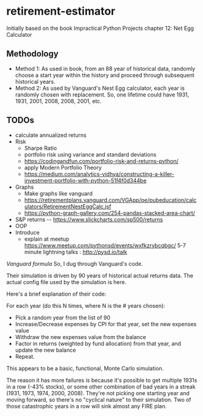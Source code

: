 # retirement-estimator
Initially based on the book Impractical Python Projects chapter 12: Net Egg Calculator

## Methodology
- Method 1: As used in book, from an 88 year of historical data, randomly choose a start year within the history and proceed through subsequent historical years.
- Method 2: As used by Vanguard's Nest Egg calculator, each year is randomly chosen with replacement. So, one lifetime could have 1931, 1931, 2001, 2008, 2008, 2001, etc. 

## TODOs
- calculate annualized returns
- Risk
  - Sharpe Ratio
  - portfolio risk using variance and standard deviations 
  - https://codingandfun.com/portfolio-risk-and-returns-python/
  - apply Modern Portfolio Theory 
  - https://medium.com/analytics-vidhya/constructing-a-killer-investment-portfolio-with-python-51f4f0d344be
- Graphs
  - Make graphs like vanguard
  - https://retirementplans.vanguard.com/VGApp/pe/pubeducation/calculators/RetirementNestEggCalc.jsf
  - https://python-graph-gallery.com/254-pandas-stacked-area-chart/
- S&P returns 
-- https://www.slickcharts.com/sp500/returns
- OOP
- Introduce
  - explain at meetup https://www.meetup.com/pythonsd/events/wxfkzrybcqbgc/  5-7 minute lightning talks : http://pysd.io/talk

*Vanguard formula*
So, I dug through Vanguard's code.

Their simulation is driven by 90 years of historical actual returns data. The actual config file used by the simulation is here.

Here's a brief explanation of their code:

For each year (do this N times, where N is the # years chosen):
- Pick a random year from the list of 90
- Increase/Decrease expenses by CPI for that year, set the new expenses value
- Withdraw the new expenses value from the balance
- Factor in returns (weighted by fund allocation) from that year, and update the new balance
- Repeat.

This appears to be a basic, functional, Monte Carlo simulation.

The reason it has more failures is because it's possible to get multiple 1931s in a row (-43% stocks), or some other combination of bad years in a streak (1931, 1973, 1974, 2000, 2008). They're not picking one starting year and moving forward, so there's no "cyclical nature" to their simulation. Two of those catastrophic years in a row will sink almost any FIRE plan.
